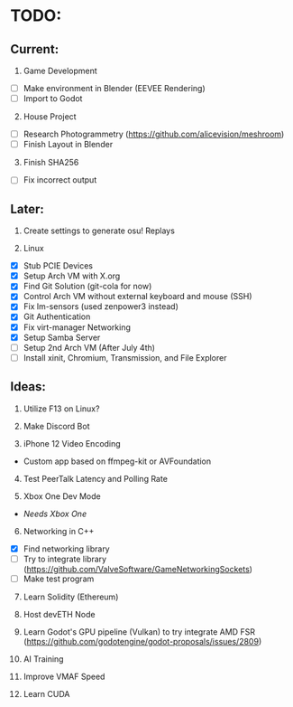 # TODO:
## Current:

1. Game Development
- [ ] Make environment in Blender (EEVEE Rendering)
- [ ] Import to Godot

2. House Project
- [ ] Research Photogrammetry (https://github.com/alicevision/meshroom)
- [ ] Finish Layout in Blender

3. Finish SHA256
- [ ] Fix incorrect output

## Later:

1. Create settings to generate osu! Replays

2. Linux
- [x] Stub PCIE Devices
- [x] Setup Arch VM with X.org
- [x] Find Git Solution (git-cola for now)
- [x] Control Arch VM without external keyboard and mouse (SSH)
- [x] Fix lm-sensors (used zenpower3 instead)
- [x] Git Authentication
- [x] Fix virt-manager Networking
- [x] Setup Samba Server
- [ ] Setup 2nd Arch VM (After July 4th)
- [ ] Install xinit, Chromium, Transmission, and File Explorer

## Ideas:
1. Utilize F13 on Linux?

2. Make Discord Bot

3. iPhone 12 Video Encoding
* Custom app based on ffmpeg-kit or AVFoundation

4. Test PeerTalk Latency and Polling Rate

5. Xbox One Dev Mode
* _Needs Xbox One_

6. Networking in C++
- [x] Find networking library
- [ ] Try to integrate library (https://github.com/ValveSoftware/GameNetworkingSockets)
- [ ] Make test program

7. Learn Solidity (Ethereum)

8. Host devETH Node 

9. Learn Godot's GPU pipeline (Vulkan) to try integrate AMD FSR (https://github.com/godotengine/godot-proposals/issues/2809)

10. AI Training

11. Improve VMAF Speed 

12. Learn CUDA
